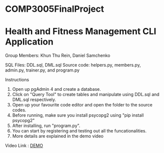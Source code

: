 # COMP3005FinalProject
# Health and Fitness Management CLI Application

Group Members: Khun Thu Rein, Daniel Samchenko

SQL Files: DDL.sql, DML.sql
Source code: helpers.py, members.py, admin.py, trainer.py, and program.py

Instructions

1. Open up pgAdmin 4 and create a database.
2. Click on "Query Tool" to create tables and manipulate using DDL.sql and DML.sql respectively.
3. Open up your favourite code editor and open the folder to the source codes.
4. Before running, make sure you install psycopg2 using "pip install psycopg2"
5. After installing, run "program.py".
6. You can start by registering and testing out all the funcationalities.
7. More details are explained in the demo video


Video Link : [DEMO](https://youtu.be/IbNxcH--DrY)
